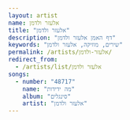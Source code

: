 ```yaml
---
layout: artist
name: אלעזר ולדמן
title: "אלעזר ולדמן"
description: "דף האמן אלעזר ולדמן"
keywords: "שירים, מוזיקה, אלעזר ולדמן"
permalink: /artists/אלעזר-ולדמן/
redirect_from:
  - /artists/list/אלעזר ולדמן
songs:
  - number: "48717"
    name: "מה ידידות"
    album: "סינגלים"
    artist: "אלעזר ולדמן"
---
```

